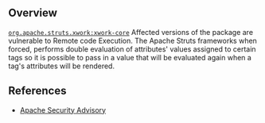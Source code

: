 ## Overview
[`org.apache.struts.xwork:xwork-core`](http://search.maven.org/#search%7Cga%7C1%7Ca%3A%22xwork-core%22)
Affected versions of the package are vulnerable to Remote code Execution. The Apache Struts frameworks when forced, performs double evaluation of attributes' values assigned to certain tags so it is possible to pass in a value that will be evaluated again when a tag's attributes will be rendered.

## References
- [Apache Security Advisory](https://struts.apache.org/docs/s2-036.html)
